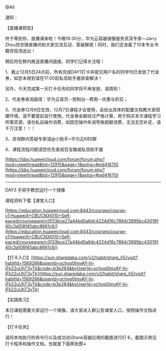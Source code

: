 @All

通知：

【直播课预告】

终于等到你，直播课来啦！今晚19:30分，华为云容器镜像服务资深专家—Jarry Zhou将空降直播间和大家交流互动、答疑解惑！同时，我们还准备了10本专业书籍将现场送出！

稍后将在群内推送直播间链接，同学们记得关注哦！

1、截止12月5日24点前，所有完成DAY1打卡并提交用户名的同学均已发放了代金券，如您未收到请在17:00前私信助手酱排查解决！

另外，今天完成第一天打卡任务的同学将不再发放，请周知！

2、代金券查询路径：华为云首页--控制台--费用--优惠与折扣；

3、代金券12月6日生效，12月7日课程才会使用，会给出具体的配置文档教大家搭建环境，请不要提前自行使用，代金券金额经过严格计算，用于购买本次课程学习所需资源，请勿私自操作消费，如因您操作失误导致超额消费，无法无您补足，请千万注意！！！

3、咨询群内答疑专家请@小助手=华为云K8S群

4、课程流程问题请您优先查阅百宝箱或私信助手酱

[https://bbs.huaweicloud.com/forum/forum.php?mod=viewthread&tid=12915&page=1&extra=#pid41670](https://bbs.huaweicloud.com/forum/forum.php?mod=viewthread&tid=12915&page=1&extra=#pid41670)

----------------------------

DAY3 手把手教您运行一个镜像

课程资料下载【课堂入口】

[https://education.huaweicloud.com:8443/courses/course-v1:HuaweiX+CBUCNXI010+Self-paced/courseware/c0f33bce27a44bd5a6dc4224d16c7884/3995bc43019140c3a108f45abc8661c6/](https://education.huaweicloud.com:8443/courses/course-v1:HuaweiX+CBUCNXI010+Self-paced/courseware/c0f33bce27a44bd5a6dc4224d16c7884/3995bc43019140c3a108f45abc8661c6/)

【打卡入口】[https://sun.sharedaka.com/v2/habit/share_h5/visit?habitId=1569266&openId=ochvq0ImvAY-hi-iFk22uUhT3yTk&code=b3e264&byUserId=ochvq0ImvAY-hi-iFk22uUhT3yTk](https://sun.sharedaka.com/v2/habit/share_h5/visit?habitId=1569266&openId=ochvq0ImvAY-hi-iFk22uUhT3yTk&code=b3e264&byUserId=ochvq0ImvAY-hi-iFk22uUhT3yTk)

【实践练习】

本日课程需要大家运行一个镜像。请大家进入群公告课堂入口，按照操作文档进行！

【打卡任务】

请将本地执行的命令行以及成功访问tank容器应用的截图进行打卡。截图示例见打卡程序和操作文档，也就是下面两张图↓